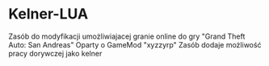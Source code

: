 # Kelner-LUA
Zasób do modyfikacji umożliwiajacej granie online do gry "Grand Theft Auto: San Andreas"
Oparty o GameMod "xyzzyrp"
Zasób dodaje możliwość pracy dorywczej jako kelner
